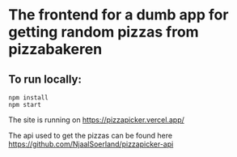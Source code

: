 # The frontend for a dumb app for getting random pizzas from pizzabakeren

## To run locally:

```
npm install
npm start
```

The site is running on https://pizzapicker.vercel.app/

The api used to get the pizzas can be found here https://github.com/NjaalSoerland/pizzapicker-api
